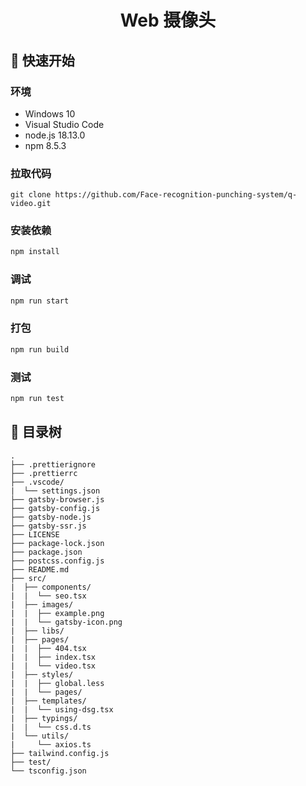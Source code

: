 <h1 align="center">
  Web 摄像头
</h1>

## 🚀 快速开始

### 环境

* Windows 10
* Visual Studio Code
* node.js 18.13.0
* npm 8.5.3

### 拉取代码

```
git clone https://github.com/Face-recognition-punching-system/q-video.git
```

### 安装依赖

```bash
npm install
```

### 调试

```bash
npm run start
```

### 打包

```bash
npm run build
```

### 测试

```bash
npm run test
```

## 🌲 目录树

```text
.
├── .prettierignore
├── .prettierrc
├── .vscode/
|  └── settings.json
├── gatsby-browser.js
├── gatsby-config.js
├── gatsby-node.js
├── gatsby-ssr.js
├── LICENSE
├── package-lock.json
├── package.json
├── postcss.config.js
├── README.md
├── src/
|  ├── components/
|  |  └── seo.tsx
|  ├── images/
|  |  ├── example.png
|  |  └── gatsby-icon.png
|  ├── libs/
|  ├── pages/
|  |  ├── 404.tsx
|  |  ├── index.tsx
|  |  └── video.tsx
|  ├── styles/
|  |  ├── global.less
|  |  └── pages/
|  ├── templates/
|  |  └── using-dsg.tsx
|  ├── typings/
|  |  └── css.d.ts
|  └── utils/
|     └── axios.ts
├── tailwind.config.js
├── test/
└── tsconfig.json
```

